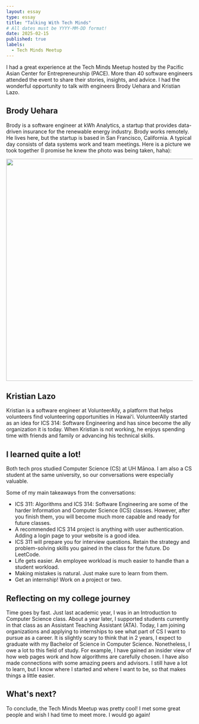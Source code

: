 ```yaml
---
layout: essay
type: essay
title: "Talking With Tech Minds"
# All dates must be YYYY-MM-DD format!
date: 2025-02-15
published: true
labels:
  - Tech Minds Meetup
---
```



I had a great experience at the Tech Minds Meetup hosted by the Pacific Asian Center for Entrepreneurship (PACE). More than 40 software engineers attended the event to share their stories, insights, and advice. I had the wonderful opportunity to talk with engineers Brody Uehara and Kristian Lazo. 

## Brody Uehara
Brody is a software engineer at  <a href="https://www.kwhanalytics.com" target="_blank"></a>kWh Analytics, a startup that provides data-driven insurance for the renewable energy industry. Brody works remotely. He lives here, but the startup is based in San Francisco, California. A typical day consists of data systems work and team meetings. Here is a picture we took together (I promise he knew the photo was being taken, haha):

<img src="../img/techmindsmeetup.png" width=600px>

## Kristian Lazo
Kristian is a software engineer at <a href="https://www.volunteerally.org" target="_blank"></a>VolunteerAlly, a platform that helps volunteers find volunteering opportunities in Hawaiʻi. VolunteerAlly started as an idea for ICS 314: Software Engineering and has since become the ally organization it is today. When Kristian is not working, he enjoys spending time with friends and family or advancing his technical skills. 

## I learned quite a lot!
Both tech pros studied Computer Science (CS) at UH Mānoa. I am also a CS student at the same university, so our conversations were especially valuable.

Some of my main takeaways from the conversations:
<ul>
  <li>ICS 311: Algorithms and ICS 314: Software Engineering are some of the harder Information and Computer Science (ICS) classes. However, after you finish them, you will become much more capable and ready for future classes.</li>
  <li>A recommended ICS 314 project is anything with user authentication. Adding a login page to your website is a good idea.</li>
  <li>ICS 311 will prepare you for interview questions. Retain the strategy and problem-solving skills you gained in the class for the future. Do LeetCode.</li>
  <li>Life gets easier. An employee workload is much easier to handle than a student workload. </li>
  <li>Making mistakes is natural. Just make sure to learn from them.</li>
  <li>Get an internship! Work on a project or two.</li>
</ul>

## Reflecting on my college journey
Time goes by fast. Just last academic year, I was in an Introduction to Computer Science class. About a year later, I supported students currently in that class as an Assistant Teaching Assistant (ATA). Today, I am joining organizations and applying to internships to see what part of CS I want to pursue as a career. It is slightly scary to think that in 2 years, I expect to graduate with my Bachelor of Science in Computer Science. Nonetheless, I owe a lot to this field of study. For example, I have gained an insider view of how web pages work and how algorithms are carefully chosen. I have also made connections with some amazing peers and advisors. I still have a lot to learn, but I know where I started and where I want to be, so that makes things a little easier. 

## What's next?
To conclude, the Tech Minds Meetup was pretty cool! I met some great people and wish I had time to meet more. I would go again!
